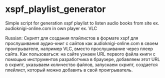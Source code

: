 xspf_playlist_generator
=======================

Simple script for generation xspf playlist to listen audio books 
from site ex. audioknigi-online.com 
in own player ex. VLC



Russian:
Скрипт для создания плэйлистов в формате xspf для прослушивания аудио-книг с сайтов как audioknigi-online.com 
в своем проигрывателе, например VLC, вместо прослушивание через плеер сайта. 
Как пользоваться: на сайте узнаем URL первого файла книги с помощью инструментов разработчика в браузере, 
добавляем этот URL в скрипт, указываем количество файлов, запускаем скрипт, создается плейлист, 
который можно добавить в свой проигрыватель.

